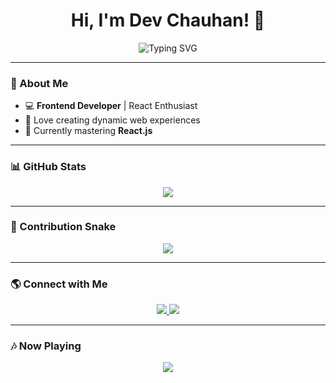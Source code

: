 <h1 align="center">Hi, I'm Dev Chauhan! 👋</h1>
<p align="center">
  <img src="https://readme-typing-svg.herokuapp.com?font=Fira+Code&pause=1000&color=F75C7E&center=true&width=435&lines=Full-Stack+Developer;Tech+Enthusiast;React+%7C+JavaScript+%7C+Node.js" alt="Typing SVG" />
</p>

---

### 🌟 About Me  
- 💻 **Frontend Developer** | React Enthusiast  
- 🚀 Love creating dynamic web experiences  
- 🎯 Currently mastering **React.js**  

---

### 📊 GitHub Stats  
<p align="center">
  <img src="https://github-readme-streak-stats.herokuapp.com?user=meeeetxd&theme=radical" />
</p>

---

### 🐍 Contribution Snake  
<p align="center">
  <img src="https://github.com/meeeetxd/meeeetxd/blob/output/github-contribution-grid-snake.svg" />
</p>

---

### 🌎 Connect with Me  
<p align="center">
  <a href="https://github.com/meeeetxd" target="_blank">
    <img src="https://img.shields.io/github/followers/meeeetxd?label=Follow&style=social" />
  </a>
  <a href="https://twitter.com/yourhandle" target="_blank">
    <img src="https://img.shields.io/twitter/follow/yourhandle?label=Twitter&style=social" />
  </a>
</p>

---

### 🎶 Now Playing  
<p align="center">
  <img src="https://spotify-github-profile.vercel.app/api/view?uid=yourspotifyid&cover_image=true&theme=novatorem" />
</p>
